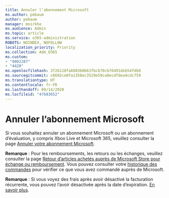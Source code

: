 ```yaml
---
title: Annuler l’abonnement Microsoft
ms.author: pebaum
author: pebaum
manager: mnirkhe
ms.audience: Admin
ms.topic: article
ms.service: o365-administration
ROBOTS: NOINDEX, NOFOLLOW
localization_priority: Priority
ms.collection: Adm_O365
ms.custom:
- "9002287"
- "4420"
ms.openlocfilehash: 3f26128fa608360b63fbcb70cb76491deb54fdb0
ms.sourcegitcommit: c6692ce0fa1358ec3529e59ca0ecdfdea4cdc759
ms.translationtype: HT
ms.contentlocale: fr-FR
ms.lasthandoff: 09/14/2020
ms.locfileid: "47683652"
---
```

# <a name="cancel-microsoft-subscription"></a>Annuler l’abonnement Microsoft

Si vous souhaitez annuler un abonnement Microsoft ou un abonnement d’évaluation, y compris Xbox Live et Microsoft 365, veuillez consulter la page [Annuler votre abonnement Microsoft](https://support.microsoft.com/help/4027815).

**Remarque** : Pour les remboursements, les retours ou les échanges, veuillez consulter la page [Retour d’articles achetés auprès de Microsoft Store pour échange ou remboursement](https://support.microsoft.com/help/10558). Vous pouvez consulter votre [historique des commandes](https://account.microsoft.com/billing/orders/) pour vérifier ce que vous avez commandé auprès de Microsoft. 

**Remarque** : Si vous voyez des frais après avoir désactivé la facturation récurrente, vous pouvez l’avoir désactivée après la date d’expiration. [En savoir plus](https://support.microsoft.com/help/10640). 
